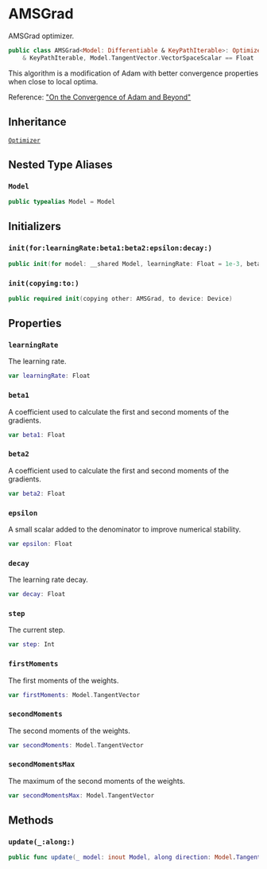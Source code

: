 # AMSGrad

AMSGrad optimizer.

``` swift
public class AMSGrad<Model: Differentiable & KeyPathIterable>: Optimizer where Model.TangentVector: VectorProtocol & PointwiseMultiplicative & ElementaryFunctions
    & KeyPathIterable, Model.TangentVector.VectorSpaceScalar == Float
```

This algorithm is a modification of Adam with better convergence properties when close to local
optima.

Reference: ["On the Convergence of Adam and Beyond"](https://openreview.net/pdf?id=ryQu7f-RZ)

## Inheritance

[`Optimizer`](/Optimizer)

## Nested Type Aliases

### `Model`

``` swift
public typealias Model = Model
```

## Initializers

### `init(for:learningRate:beta1:beta2:epsilon:decay:)`

``` swift
public init(for model: __shared Model, learningRate: Float = 1e-3, beta1: Float = 0.9, beta2: Float = 0.999, epsilon: Float = 1e-8, decay: Float = 0)
```

### `init(copying:to:)`

``` swift
public required init(copying other: AMSGrad, to device: Device)
```

## Properties

### `learningRate`

The learning rate.

``` swift
var learningRate: Float
```

### `beta1`

A coefficient used to calculate the first and second moments of the gradients.

``` swift
var beta1: Float
```

### `beta2`

A coefficient used to calculate the first and second moments of the gradients.

``` swift
var beta2: Float
```

### `epsilon`

A small scalar added to the denominator to improve numerical stability.

``` swift
var epsilon: Float
```

### `decay`

The learning rate decay.

``` swift
var decay: Float
```

### `step`

The current step.

``` swift
var step: Int
```

### `firstMoments`

The first moments of the weights.

``` swift
var firstMoments: Model.TangentVector
```

### `secondMoments`

The second moments of the weights.

``` swift
var secondMoments: Model.TangentVector
```

### `secondMomentsMax`

The maximum of the second moments of the weights.

``` swift
var secondMomentsMax: Model.TangentVector
```

## Methods

### `update(_:along:)`

``` swift
public func update(_ model: inout Model, along direction: Model.TangentVector)
```
